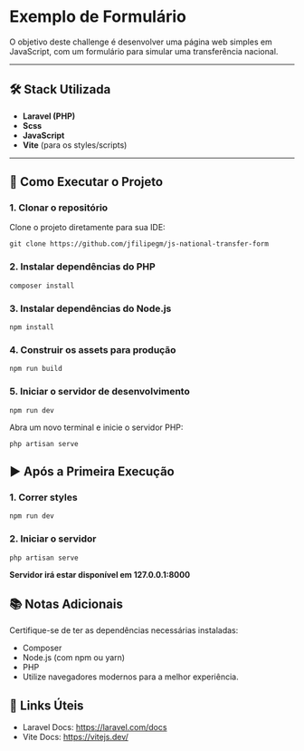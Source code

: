 # Exemplo de Formulário

O objetivo deste challenge é desenvolver uma página web simples em JavaScript, com um formulário para simular uma transferência nacional.

---

## 🛠️ Stack Utilizada

- **Laravel (PHP)**
- **Scss**
- **JavaScript**
- **Vite** (para os styles/scripts)

---

## 🚀 Como Executar o Projeto

### 1. Clonar o repositório

Clone o projeto diretamente para sua IDE:
```
git clone https://github.com/jfilipegm/js-national-transfer-form
```
### 2. Instalar dependências do PHP
```
composer install
```

### 3. Instalar dependências do Node.js
```
npm install
```

### 4. Construir os assets para produção
```
npm run build
```

### 5. Iniciar o servidor de desenvolvimento
```
npm run dev
```

Abra um novo terminal e inicie o servidor PHP:
```
php artisan serve
```

## ▶️ Após a Primeira Execução

### 1. Correr styles
```
npm run dev
```
### 2. Iniciar o servidor
```
php artisan serve
```
**Servidor irá estar disponível em 127.0.0.1:8000**

## 📚 Notas Adicionais
Certifique-se de ter as dependências necessárias instaladas:

- Composer
- Node.js (com npm ou yarn)
- PHP
- Utilize navegadores modernos para a melhor experiência.

## 🔗 Links Úteis
- Laravel Docs: https://laravel.com/docs
- Vite Docs: https://vitejs.dev/

